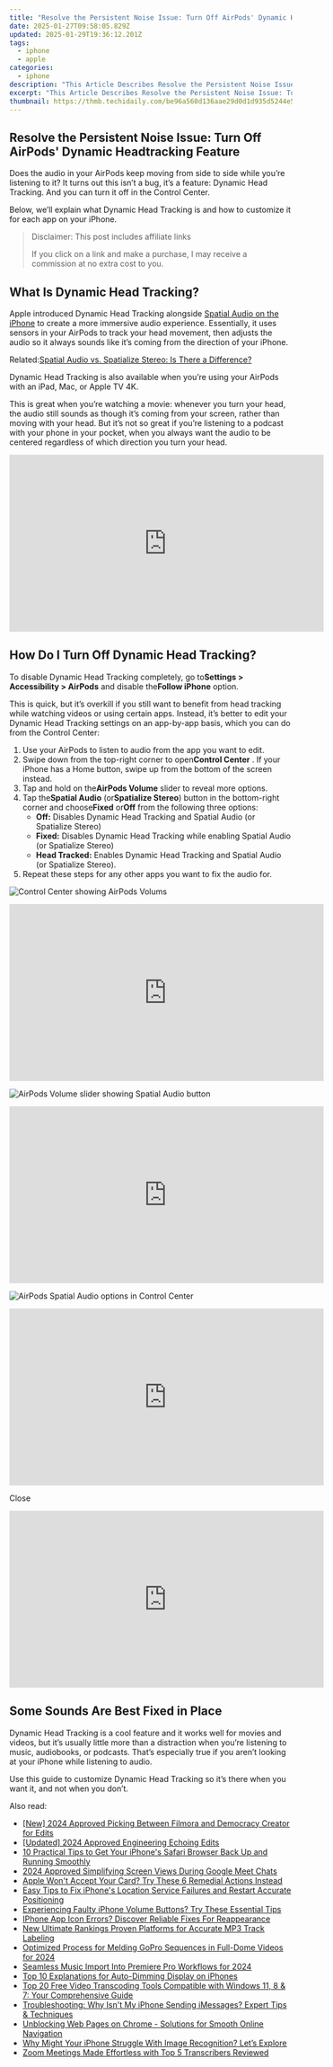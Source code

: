 ```yaml
---
title: "Resolve the Persistent Noise Issue: Turn Off AirPods' Dynamic Headtracking Feature"
date: 2025-01-27T09:58:05.829Z
updated: 2025-01-29T19:36:12.201Z
tags:
  - iphone
  - apple
categories:
  - iphone
description: "This Article Describes Resolve the Persistent Noise Issue: Turn Off AirPods' Dynamic Headtracking Feature"
excerpt: "This Article Describes Resolve the Persistent Noise Issue: Turn Off AirPods' Dynamic Headtracking Feature"
thumbnail: https://thmb.techidaily.com/be96a560d136aae29d0d1d935d5244e5292b9067e58872c0b73ef94229888129.jpg
---
```


## Resolve the Persistent Noise Issue: Turn Off AirPods' Dynamic Headtracking Feature

 Does the audio in your AirPods keep moving from side to side while you’re listening to it? It turns out this isn’t a bug, it’s a feature: Dynamic Head Tracking. And you can turn it off in the Control Center.

 Below, we’ll explain what Dynamic Head Tracking is and how to customize it for each app on your iPhone.

>  Disclaimer: This post includes affiliate links
>
>  If you click on a link and make a purchase, I may receive a commission at no extra cost to you.
>

## What Is Dynamic Head Tracking?

 Apple introduced Dynamic Head Tracking alongside [Spatial Audio on the iPhone](https://www.makeuseof.com/what-is-spatial-audio/) to create a more immersive audio experience. Essentially, it uses sensors in your AirPods to track your head movement, then adjusts the audio so it always sounds like it’s coming from the direction of your iPhone.

 Related:[Spatial Audio vs. Spatialize Stereo: Is There a Difference?](https://www.makeuseof.com/spatial-audio-vs-spatialize-stereo/)

 Dynamic Head Tracking is also available when you’re using your AirPods with an iPad, Mac, or Apple TV 4K.

 This is great when you’re watching a movie: whenever you turn your head, the audio still sounds as though it’s coming from your screen, rather than moving with your head. But it’s not so great if you’re listening to a podcast with your phone in your pocket, when you always want the audio to be centered regardless of which direction you turn your head.

<!-- affiliate ads begin -->
<iframe width="560" height="315" src="https://www.youtube.com/embed/LT4sdZgUvRQ?si=SvQD5FouEzu4UHpJ" title="YouTube video player" frameborder="0" allow="accelerometer; autoplay; clipboard-write; encrypted-media; gyroscope; picture-in-picture; web-share" referrerpolicy="strict-origin-when-cross-origin" allowfullscreen></iframe>
<!-- affiliate ads end -->

## How Do I Turn Off Dynamic Head Tracking?

 To disable Dynamic Head Tracking completely, go to**Settings > Accessibility > AirPods** and disable the**Follow iPhone** option.

 This is quick, but it’s overkill if you still want to benefit from head tracking while watching videos or using certain apps. Instead, it’s better to edit your Dynamic Head Tracking settings on an app-by-app basis, which you can do from the Control Center:

1. Use your AirPods to listen to audio from the app you want to edit.
2. Swipe down from the top-right corner to open**Control Center** . If your iPhone has a Home button, swipe up from the bottom of the screen instead.
3. Tap and hold on the**AirPods Volume** slider to reveal more options.
4. Tap the**Spatial Audio** (or**Spatialize Stereo**) button in the bottom-right corner and choose**Fixed** or**Off** from the following three options:  
   * **Off:** Disables Dynamic Head Tracking and Spatial Audio (or Spatialize Stereo)  
   * **Fixed:** Disables Dynamic Head Tracking while enabling Spatial Audio (or Spatialize Stereo)  
   * **Head Tracked:** Enables Dynamic Head Tracking and Spatial Audio (or Spatialize Stereo).
5. Repeat these steps for any other apps you want to fix the audio for.

![Control Center showing AirPods Volums](https://static1.makeuseofimages.com/wordpress/wp-content/uploads/2021/12/Control-Center-showing-AirPods-Volums.jpg)

<!-- affiliate ads begin -->
<iframe width="560" height="315" src="https://www.youtube.com/embed/oB9V7rZzotw?si=d4xrCbq1jKHXGAWN" title="YouTube video player" frameborder="0" allow="accelerometer; autoplay; clipboard-write; encrypted-media; gyroscope; picture-in-picture; web-share" referrerpolicy="strict-origin-when-cross-origin" allowfullscreen></iframe>
<!-- affiliate ads end -->

![AirPods Volume slider showing Spatial Audio button](https://static1.makeuseofimages.com/wordpress/wp-content/uploads/2021/12/AirPods-Volume-slider-showing-Spatial-Audio-button.jpg)

<!-- affiliate ads begin -->
<iframe width="560" height="315" src="https://www.youtube.com/embed/slm2NjVPNtk?si=9ow6g1ucmf0TnT4T" title="YouTube video player" frameborder="0" allow="accelerometer; autoplay; clipboard-write; encrypted-media; gyroscope; picture-in-picture; web-share" referrerpolicy="strict-origin-when-cross-origin" allowfullscreen></iframe>
<!-- affiliate ads end -->

![AirPods Spatial Audio options in Control Center](https://static1.makeuseofimages.com/wordpress/wp-content/uploads/2021/12/AirPods-Spatial-Audio-options-in-Control-Center.jpg)

<!-- affiliate ads begin -->
<iframe width="560" height="315" src="https://www.youtube.com/embed/n4cc4BSqJls?si=Hkd9vwQDqeCGN7XG" title="YouTube video player" frameborder="0" allow="accelerometer; autoplay; clipboard-write; encrypted-media; gyroscope; picture-in-picture; web-share" referrerpolicy="strict-origin-when-cross-origin" allowfullscreen></iframe>
<!-- affiliate ads end -->

Close

<!-- affiliate ads begin -->
<iframe width="560" height="315" src="https://www.youtube.com/embed/DEqoiNArwjQ?si=oaL_lgnI-RxY5Qy_" title="YouTube video player" frameborder="0" allow="accelerometer; autoplay; clipboard-write; encrypted-media; gyroscope; picture-in-picture; web-share" referrerpolicy="strict-origin-when-cross-origin" allowfullscreen></iframe>
<!-- affiliate ads end -->

## Some Sounds Are Best Fixed in Place

 Dynamic Head Tracking is a cool feature and it works well for movies and videos, but it’s usually little more than a distraction when you’re listening to music, audiobooks, or podcasts. That’s especially true if you aren’t looking at your iPhone while listening to audio.

 Use this guide to customize Dynamic Head Tracking so it’s there when you want it, and not when you don’t.

<ins class="adsbygoogle"
     style="display:block"
     data-ad-format="autorelaxed"
     data-ad-client="ca-pub-7571918770474297"
     data-ad-slot="1223367746"></ins>

<ins class="adsbygoogle"
     style="display:block"
     data-ad-client="ca-pub-7571918770474297"
     data-ad-slot="8358498916"
     data-ad-format="auto"
     data-full-width-responsive="true"></ins>

<span class="atpl-alsoreadstyle">Also read:</span>
<div><ul>
<li><a href="https://screen-activity-recording.techidaily.com/new-2024-approved-picking-between-filmora-and-democracy-creator-for-edits/"><u>[New] 2024 Approved Picking Between Filmora and Democracy Creator for Edits</u></a></li>
<li><a href="https://youtube-zero.techidaily.com/ed-2024-approved-engineering-echoing-edits/"><u>[Updated] 2024 Approved Engineering Echoing Edits</u></a></li>
<li><a href="https://fox-that.techidaily.com/10-practical-tips-to-get-your-iphones-safari-browser-back-up-and-running-smoothly/"><u>10 Practical Tips to Get Your iPhone's Safari Browser Back Up and Running Smoothly</u></a></li>
<li><a href="https://screen-sharing-recording.techidaily.com/2024-approved-simplifying-screen-views-during-google-meet-chats/"><u>2024 Approved Simplifying Screen Views During Google Meet Chats</u></a></li>
<li><a href="https://fox-that.techidaily.com/apple-wont-accept-your-card-try-these-6-remedial-actions-instead/"><u>Apple Won't Accept Your Card? Try These 6 Remedial Actions Instead</u></a></li>
<li><a href="https://fox-that.techidaily.com/easy-tips-to-fix-iphones-location-service-failures-and-restart-accurate-positioning/"><u>Easy Tips to Fix iPhone's Location Service Failures and Restart Accurate Positioning</u></a></li>
<li><a href="https://fox-that.techidaily.com/experiencing-faulty-iphone-volume-buttons-try-these-essential-tips/"><u>Experiencing Faulty iPhone Volume Buttons? Try These Essential Tips</u></a></li>
<li><a href="https://fox-that.techidaily.com/1721466104211-iphone-app-icon-errors-discover-reliable-fixes-for-reappearance/"><u>IPhone App Icon Errors? Discover Reliable Fixes For Reappearance</u></a></li>
<li><a href="https://sound-optimizing.techidaily.com/new-ultimate-rankings-proven-platforms-for-accurate-mp3-track-labeling/"><u>New Ultimate Rankings Proven Platforms for Accurate MP3 Track Labeling</u></a></li>
<li><a href="https://fox-cloud.techidaily.com/optimized-process-for-melding-gopro-sequences-in-full-dome-videos-for-2024/"><u>Optimized Process for Melding GoPro Sequences in Full-Dome Videos for 2024</u></a></li>
<li><a href="https://extra-approaches.techidaily.com/seamless-music-import-into-premiere-pro-workflows-for-2024/"><u>Seamless Music Import Into Premiere Pro Workflows for 2024</u></a></li>
<li><a href="https://fox-that.techidaily.com/top-10-explanations-for-auto-dimming-display-on-iphones/"><u>Top 10 Explanations for Auto-Dimming Display on iPhones</u></a></li>
<li><a href="https://some-knowledge.techidaily.com/top-20-free-video-transcoding-tools-compatible-with-windows-11-8-and-7-your-comprehensive-guide/"><u>Top 20 Free Video Transcoding Tools Compatible with Windows 11, 8 & 7: Your Comprehensive Guide</u></a></li>
<li><a href="https://fox-that.techidaily.com/troubleshooting-why-isnt-my-iphone-sending-imessages-expert-tips-and-techniques/"><u>Troubleshooting: Why Isn't My iPhone Sending iMessages? Expert Tips & Techniques</u></a></li>
<li><a href="https://win-blog.techidaily.com/unblocking-web-pages-on-chrome-solutions-for-smooth-online-navigation/"><u>Unblocking Web Pages on Chrome - Solutions for Smooth Online Navigation</u></a></li>
<li><a href="https://fox-that.techidaily.com/1721480353468-why-might-your-iphone-struggle-with-image-recognition-lets-explore/"><u>Why Might Your iPhone Struggle With Image Recognition? Let’s Explore</u></a></li>
<li><a href="https://screen-activity-recording.techidaily.com/zoom-meetings-made-effortless-with-top-5-transcribers-reviewed/"><u>Zoom Meetings Made Effortless with Top 5 Transcribers Reviewed</u></a></li>
</ul></div>

